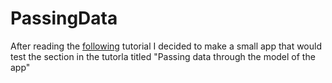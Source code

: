 # PassingData
After reading the <a href="http://matteomanferdini.com/how-ios-view-controllers-communicate-with-each-other/">following</a> tutorial I decided to make a small app that would test the section in the tutorla titled "Passing data through the model of the app"

